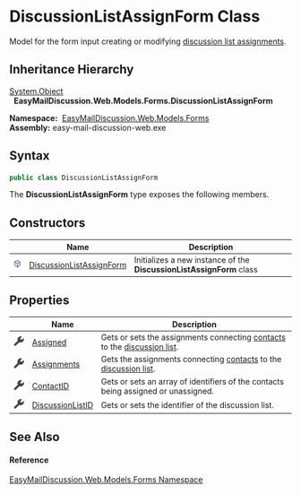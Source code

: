 DiscussionListAssignForm Class
==============================
Model for the form input creating or modifying [discussion list assignments][1].


Inheritance Hierarchy
---------------------
[System.Object][2]  
  **EasyMailDiscussion.Web.Models.Forms.DiscussionListAssignForm**  

  **Namespace:**  [EasyMailDiscussion.Web.Models.Forms][3]  
  **Assembly:** easy-mail-discussion-web.exe

Syntax
------

```csharp
public class DiscussionListAssignForm
```

The **DiscussionListAssignForm** type exposes the following members.


Constructors
------------

|                  | Name                          | Description                                                          |
| ---------------- | ----------------------------- | -------------------------------------------------------------------- |
| ![Public method] | [DiscussionListAssignForm][4] | Initializes a new instance of the **DiscussionListAssignForm** class |


Properties
----------

|                    | Name                  | Description                                                                        |
| ------------------ | --------------------- | ---------------------------------------------------------------------------------- |
| ![Public property] | [Assigned][5]         | Gets or sets the assignments connecting [contacts][6] to the [discussion list][7]. |
| ![Public property] | [Assignments][8]      | Gets the assignments connecting [contacts][6] to the [discussion list][7].         |
| ![Public property] | [ContactID][6]        | Gets or sets an array of identifiers of the contacts being assigned or unassigned. |
| ![Public property] | [DiscussionListID][7] | Gets or sets the identifier of the discussion list.                                |


See Also
--------

#### Reference
[EasyMailDiscussion.Web.Models.Forms Namespace][3]  

[1]: ../../EasyMailDiscussion.Common.Database/ContactSubscription/README.md
[2]: https://docs.microsoft.com/dotnet/api/system.object
[3]: ../README.md
[4]: _ctor.md
[5]: Assigned.md
[6]: ContactID.md
[7]: DiscussionListID.md
[8]: Assignments.md
[Public method]: ../../icons/pubmethod.svg "Public method"
[Public property]: ../../icons/pubproperty.svg "Public property"
